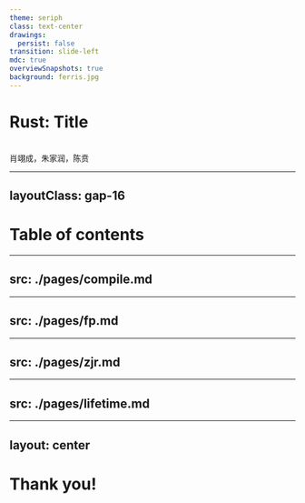 ```yaml
---
theme: seriph
class: text-center
drawings:
  persist: false
transition: slide-left
mdc: true
overviewSnapshots: true
background: ferris.jpg
---
```

# Rust: Title
<br>
肖翊成，朱家润，陈贲

---
layoutClass: gap-16
---
# Table of contents

<Toc v-click minDepth="1" maxDepth="2" columns="2"></Toc>

---
src: ./pages/compile.md
---

---
src: ./pages/fp.md
---

---
src: ./pages/zjr.md
---

---
src: ./pages/lifetime.md
---

---
layout: center
---
# Thank you!

